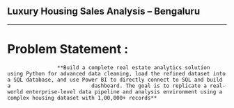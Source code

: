 ## Luxury Housing Sales Analysis – Bengaluru
____________________________________________
# Problem Statement : 

                    **Build a complete real estate analytics solution using Python for advanced data cleaning, load the refined dataset into a SQL database, and use Power BI to directly connect to SQL and build a                          dashboard. The goal is to replicate a real-world enterprise-level data pipeline and analysis environment using a complex housing dataset with 1,00,000+ records**

